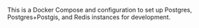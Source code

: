 This is a Docker Compose and configuration to set up Postgres, Postgres+Postgis, and Redis instances for development. 
